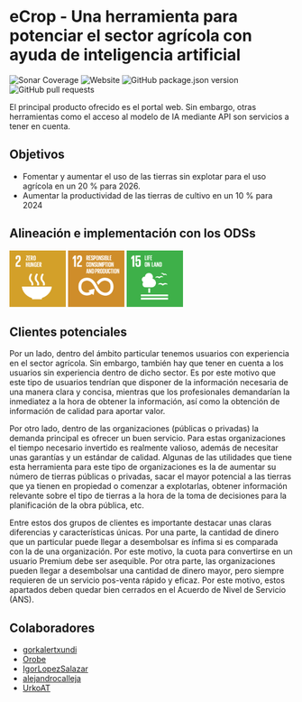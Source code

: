 # eCrop - Una herramienta para potenciar el sector agrícola con ayuda de inteligencia artificial
![Sonar Coverage](https://img.shields.io/sonar/coverage/eus.ecrop:ecrop?server=https%3A%2F%2Fscannerecrop.ddns.net&sonarVersion=9.1)
![Website](https://img.shields.io/website?url=https%3A%2F%2Fwww.ecrop.ddns.net)
![GitHub package.json version](https://img.shields.io/github/package-json/v/gorkalertxundi/ecrop)
![GitHub pull requests](https://img.shields.io/github/issues-pr/gorkalertxundi/ecrop)

El principal producto ofrecido es el portal web. Sin embargo, otras herramientas como el acceso al modelo de IA mediante API son servicios a tener en cuenta.

## Objetivos
- Fomentar y aumentar el uso de las tierras sin explotar para el uso agrícola en un 20 % para 2026.
- Aumentar la productividad de las tierras de cultivo en un 10 % para 2024

## Alineación e implementación con los ODSs
[![SDG02](https://raw.githubusercontent.com/Aurora-Network-Global/sdg-queries/master/images/sdg-icons/E_SDG_goals_icons-individual-rgb-02.png)](https://sdgs.un.org/es/goals/goal2) [![SDG12](https://raw.githubusercontent.com/Aurora-Network-Global/sdg-queries/master/images/sdg-icons/E_SDG_goals_icons-individual-rgb-12.png)](https://sdgs.un.org/es/goals/goal12) [![SDG15](https://raw.githubusercontent.com/Aurora-Network-Global/sdg-queries/master/images/sdg-icons/E_SDG_goals_icons-individual-rgb-15.png)](https://sdgs.un.org/es/goals/goal15)

## Clientes potenciales
Por un lado, dentro del ámbito particular tenemos usuarios con experiencia en el sector agrícola. Sin embargo, también hay que tener en cuenta a los usuarios sin experiencia dentro de dicho sector. Es por este motivo que este tipo de usuarios tendrían que disponer de la información necesaria de una manera clara y concisa, mientras que los profesionales demandarían la inmediatez a la hora de obtener la información, así como la obtención de información de calidad para aportar valor.

Por otro lado, dentro de las organizaciones (públicas o privadas) la demanda principal es ofrecer un buen servicio. Para estas organizaciones el tiempo necesario invertido es realmente valioso, además de necesitar unas garantías y un estándar de calidad. Algunas de las utilidades que tiene esta herramienta para este tipo de organizaciones es la de aumentar su número de tierras públicas o privadas, sacar el mayor potencial a las tierras que ya tienen en propiedad o comenzar a explotarlas, obtener información relevante sobre el tipo de tierras a la hora de la toma de decisiones para la planificación de la obra pública, etc.

Entre estos dos grupos de clientes es importante destacar unas claras diferencias y características únicas. Por una parte, la cantidad de dinero que un particular puede llegar a desembolsar es ínfima si es comparada con la de una organización. Por este motivo, la cuota para convertirse en un usuario Premium debe ser asequible. Por otra parte, las organizaciones pueden llegar a desembolsar una cantidad de dinero mayor, pero siempre requieren de un servicio pos-venta rápido y eficaz. Por este motivo, estos apartados deben quedar bien cerrados en el Acuerdo de Nivel de Servicio (ANS).

## Colaboradores
<ul>
<li><a href="https://github.com/gorkalertxundi">gorkalertxundi</a></li>
<li><a href="https://github.com/Orobe">Orobe</a></li>
<li><a href="https://github.com/IgorLopezSalazar">IgorLopezSalazar</a></li>
<li><a href="https://github.com/alejandrocalleja">alejandrocalleja</a></li>
<li><a href="https://github.com/UrkoAT">UrkoAT</a></li>
</ul>